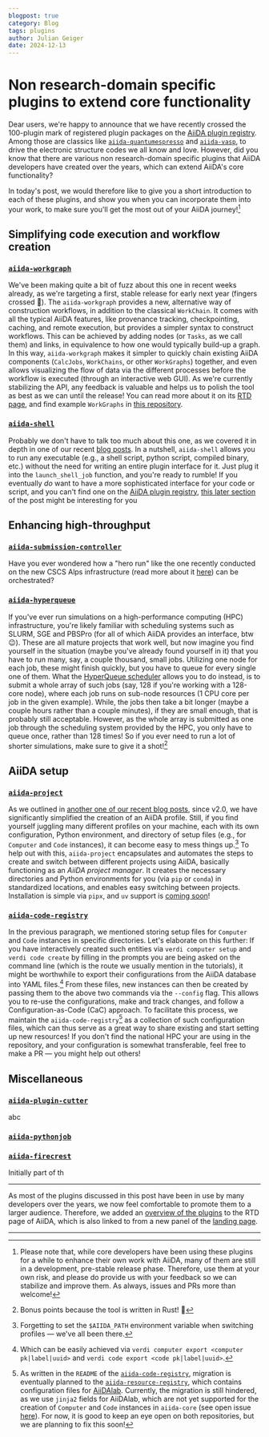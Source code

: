 ```yaml
---
blogpost: true
category: Blog
tags: plugins
author: Julian Geiger
date: 2024-12-13
---
```


# Non research-domain specific plugins to extend core functionality

Dear users, we're happy to announce that we have recently crossed the 100-plugin mark of registered plugin packages on
the [AiiDA plugin registry](https://aiidateam.github.io/aiida-registry/). Among those are classics like
[`aiida-quantumespresso`](https://github.com/aiidateam/aiida-quantumespresso/) and
[`aiida-vasp`](https://github.com/aiidateam/aiida-vasp/), to drive the electronic structure codes we all know and love.
However, did you know that there are various non research-domain specific plugins that AiiDA developers have created
over the years, which can extend AiiDA's core functionality?

In today's post, we would therefore like to give you a short introduction to each of these plugins, and show you
when you can incorporate them into your work, to make sure you'll get the most out of your AiiDA journey![^1]

## Simplifying code execution and workflow creation

### [`aiida-workgraph`](https://github.com/aiidateam/aiida-workgraph/)

We've been making quite a bit of fuzz about this one in recent weeks already, as we're targeting a first, stable release
for early next year (fingers crossed :crossed_fingers:). The `aiida-workgraph` provides a new, alternative way of construction workflows,
in addition to the classical `WorkChain`.
It comes with all the typical AiiDA features, like provenance tracking,
checkpointing, caching, and remote execution, but provides a simpler syntax to construct workflows. This can be achieved
by adding nodes (or `Tasks`, as we call them) and links, in equivalence to how one would typically build-up a graph. In
this way, `aiida-workgraph` makes it
simpler to quickly chain existing AiiDA components (`CalcJobs`, `WorkChains`, or other `WorkGraphs`) together, and even allows
visualizing the flow of data via the different processes before the workflow is executed (through an interactive web GUI).
As we're currently stabilizing the API, any feedback is valuable and helps us to polish the tool as best as we can until
the release!
You can read more about it on its [RTD page](https://aiida-workgraph.readthedocs.io/en/latest/), and find example `WorkGraphs` in [this repository](https://github.com/superstar54/workgraph-collections).

### [`aiida-shell`](https://github.com/sphuber/aiida-shell/)

Probably we don't have to talk too much about this one, as we covered it in depth in one of our recent
[blog posts](https://aiida.net/news/posts/2024-11-01-aiida-shell.html).
In a nutshell, `aiida-shell` allows you to run any executable (e.g., a shell script, python script, compiled binary,
etc.) without the need for writing an entire plugin interface for it. Just plug it into the `launch_shell_job` function,
and
you're ready to rumble! If you eventually _do_ want to have a more sophisticated interface for your code or script, and
you can't find one on the [AiiDA plugin registry](https://aiidateam.github.io/aiida-registry/),
[this later section](#aiida-plugin-cutter) of the post might be interesting for you

## Enhancing high-throughput

### [`aiida-submission-controller`](https://github.com/aiidateam/aiida-submission-controller/)

Have you ever wondered how a "hero run" like the one recently conducted on the new CSCS Alps infrastructure (read more
about it [here](https://nccr-marvel.ch/highlights/AiiDA-hero-run-Alps)) can be orchestrated?

### [`aiida-hyperqueue`](https://github.com/aiidateam/aiida-hyperqueue/)

If you've ever run simulations on a high-performance computing (HPC) infrastructure, you're likely familiar with
scheduling systems such as SLURM, SGE and PBSPro (for all of which AiiDA provides an interface, btw :wink:).  These are
all mature projects that work well, but now imagine you find yourself in the situation (maybe you've already found
yourself in it) that you have to run many, say, a couple thousand, small jobs. Utilizing one node for each job, these
might finish quickly, but you have to queue for every single one of them.
What the
[HyperQueue scheduler](https://github.com/It4innovations/hyperqueue) allows you to do instead, is to submit a whole
array of such jobs (say, 128 if you're working with a 128-core node), where each job runs on sub-node resources (1 CPU
core per job in the given example). While, the jobs then take a bit longer (maybe a couple hours rather than a couple
minutes), if they are small enough, that is probably still acceptable. However, as the whole array is submitted as one job
through the scheduling system provided by the HPC, you only have to queue once, rather than 128 times!
So if you ever need to run a lot of shorter simulations, make sure to give it a shot![^2]

## AiiDA setup

### [`aiida-project`](https://github.com/aiidateam/aiida-project/)

As we outlined in
[another one of our recent blog posts](https://aiida.net/news/posts/2024-09-20-simpler-installation.html), since v2.0,
we have significantly simplified the creation of an AiiDA profile. Still, if you find yourself juggling many different
profiles on your machine, each with its own configuration, Python environment, and directory of setup files (e.g., for
`Computer` and `Code` instances), it can become easy to mess things up.[^3]
To help out with this, `aiida-project` encapsulates and automates the steps to create and switch between different
projects using AiiDA, basically functioning as an _AiiDA project manager_. It creates the necessary directories and Python environments for you
(via `pip` or `conda`) in standardized locations, and enables easy switching between projects.
Installation is simple via `pipx`, and
`uv` support is [coming soon](https://github.com/aiidateam/aiida-project/pull/28)!

### [`aiida-code-registry`](https://github.com/aiidateam/aiida-code-registry/)

In the previous paragraph, we mentioned storing setup files for `Computer` and `Code` instances in specific directories.
Let's elaborate on this further:
If you have interactively created such entities via `verdi computer setup` and `verdi code create` by filling
in the prompts you are being asked on the command line (which is the route we usually mention in the tutorials), it might be worthwhile to
export their configurations from the AiiDA database into YAML files.[^4]
From these files, new instances can then be created by passing them to the above two commands via the `--config` flag.
This allows you to re-use the configurations, make and track changes, and follow a Configuration-as-Code (CaC) approach.
To facilitate this process, we maintain the `aiida-code-registry`[^5] as a collection of such configuration files, which
can thus serve as a great way to share existing and start setting up new resources! If you don't find the national HPC
your are using in the repository, and your configuration is somewhat transferable, feel free to make a PR &mdash; you
might help out others!

## Miscellaneous


### [`aiida-plugin-cutter`](https://github.com/aiidateam/aiida-plugin-cutter/)
abc

### [`aiida-pythonjob`](https://github.com/aiidateam/aiida-pythonjob/)

### [`aiida-firecrest`](https://github.com/aiidateam/aiida-firecrest/)

Initially part of th

***

As most of the plugins discussed in this post have been in use by many developers over the years, we now feel
comfortable to promote them to a larger audience. Therefore, we added an
[overview of the plugins](https://aiida.readthedocs.io/projects/aiida-core/en/latest/reference/core_plugins.html) to the
RTD page of AiiDA, which is also linked to from a new panel of the
[landing page](https://aiida.readthedocs.io/projects/aiida-core/en/latest/).

***


[^1]:
    Please note that, while core developers have been using these plugins for a while to enhance their own work with
    AiiDA, many of them are still in a development, pre-stable release phase. Therefore, use them at your own risk, and
    please do provide us with your feedback so we can stabilize and improve them. As always, issues and PRs more than welcome!

[^2]:
    Bonus points because the tool is written in Rust! :crab:

[^3]:
    Forgetting to set the `$AIIDA_PATH` environment variable when switching profiles &mdash; we've all been there.

[^4]:
    Which can be easily achieved via `verdi computer export <computer pk|label|uuid>` and
    `verdi code export <code pk|label|uuid>`.

[^5]:
    As written in the `README` of the
    [`aiida-code-registry`](https://github.com/aiidateam/aiida-code-registry),
    migration is eventually planned to the [`aiida-resource-registry`](https://github.com/aiidateam/aiida-resource-registry), which contains configuration
    files for [AiiDAlab](https://github.com/aiidalab/). Currently, the migration is still hindered, as we use `jinja2`
    fields for AiiDAlab, which are not yet supported for the creation of `Computer` and `Code` instances in `aiida-core`
    (see open issue [here](https://github.com/aiidateam/aiida-core/issues/4680)). For now, it is good to keep an eye
    open on both repositories, but we are planning to fix this soon!

